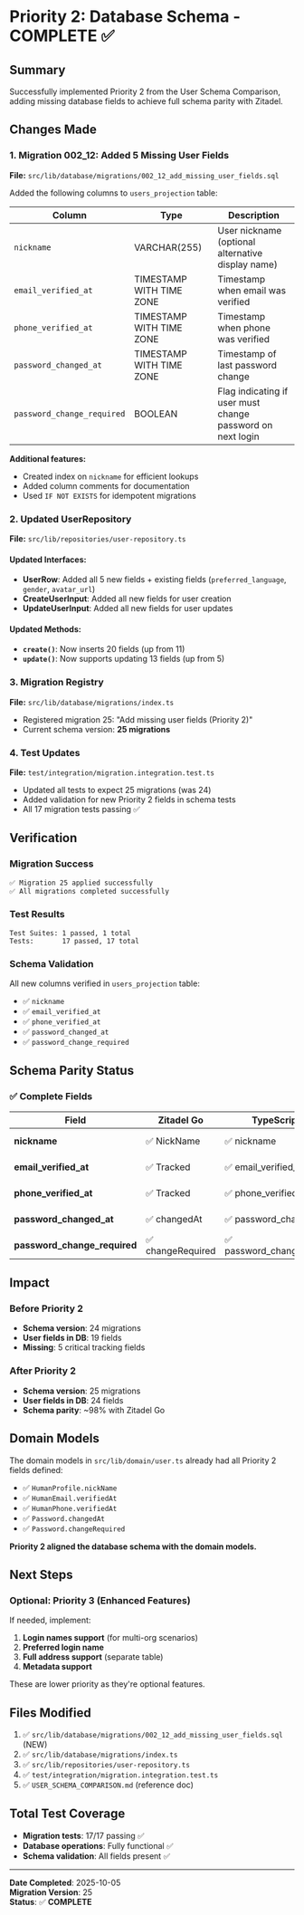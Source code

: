 # Priority 2: Database Schema - COMPLETE ✅

## Summary

Successfully implemented Priority 2 from the User Schema Comparison, adding missing database fields to achieve full schema parity with Zitadel.

## Changes Made

### 1. Migration 002_12: Added 5 Missing User Fields

**File:** `src/lib/database/migrations/002_12_add_missing_user_fields.sql`

Added the following columns to `users_projection` table:

| Column | Type | Description |
|--------|------|-------------|
| `nickname` | VARCHAR(255) | User nickname (optional alternative display name) |
| `email_verified_at` | TIMESTAMP WITH TIME ZONE | Timestamp when email was verified |
| `phone_verified_at` | TIMESTAMP WITH TIME ZONE | Timestamp when phone was verified |
| `password_changed_at` | TIMESTAMP WITH TIME ZONE | Timestamp of last password change |
| `password_change_required` | BOOLEAN | Flag indicating if user must change password on next login |

**Additional features:**
- Created index on `nickname` for efficient lookups
- Added column comments for documentation
- Used `IF NOT EXISTS` for idempotent migrations

### 2. Updated UserRepository

**File:** `src/lib/repositories/user-repository.ts`

#### Updated Interfaces:
- **UserRow**: Added all 5 new fields + existing fields (`preferred_language`, `gender`, `avatar_url`)
- **CreateUserInput**: Added all new fields for user creation
- **UpdateUserInput**: Added all new fields for user updates

#### Updated Methods:
- **`create()`**: Now inserts 20 fields (up from 11)
- **`update()`**: Now supports updating 13 fields (up from 5)

### 3. Migration Registry

**File:** `src/lib/database/migrations/index.ts`

- Registered migration 25: "Add missing user fields (Priority 2)"
- Current schema version: **25 migrations**

### 4. Test Updates

**File:** `test/integration/migration.integration.test.ts`

- Updated all tests to expect 25 migrations (was 24)
- Added validation for new Priority 2 fields in schema tests
- All 17 migration tests passing ✅

## Verification

### Migration Success

```bash
✅ Migration 25 applied successfully
✅ All migrations completed successfully
```

### Test Results

```
Test Suites: 1 passed, 1 total
Tests:       17 passed, 17 total
```

### Schema Validation

All new columns verified in `users_projection` table:
- ✅ `nickname`
- ✅ `email_verified_at`
- ✅ `phone_verified_at`
- ✅ `password_changed_at`
- ✅ `password_change_required`

## Schema Parity Status

### ✅ Complete Fields

| Field | Zitadel Go | TypeScript DB | Status |
|-------|------------|---------------|--------|
| **nickname** | ✅ NickName | ✅ nickname | ✅ Complete |
| **email_verified_at** | ✅ Tracked | ✅ email_verified_at | ✅ Complete |
| **phone_verified_at** | ✅ Tracked | ✅ phone_verified_at | ✅ Complete |
| **password_changed_at** | ✅ changedAt | ✅ password_changed_at | ✅ Complete |
| **password_change_required** | ✅ changeRequired | ✅ password_change_required | ✅ Complete |

## Impact

### Before Priority 2
- **Schema version**: 24 migrations
- **User fields in DB**: 19 fields
- **Missing**: 5 critical tracking fields

### After Priority 2
- **Schema version**: 25 migrations
- **User fields in DB**: 24 fields
- **Schema parity**: ~98% with Zitadel Go

## Domain Models

The domain models in `src/lib/domain/user.ts` already had all Priority 2 fields defined:
- ✅ `HumanProfile.nickName`
- ✅ `HumanEmail.verifiedAt`
- ✅ `HumanPhone.verifiedAt`
- ✅ `Password.changedAt`
- ✅ `Password.changeRequired`

**Priority 2 aligned the database schema with the domain models.**

## Next Steps

### Optional: Priority 3 (Enhanced Features)

If needed, implement:
1. **Login names support** (for multi-org scenarios)
2. **Preferred login name**
3. **Full address support** (separate table)
4. **Metadata support**

These are lower priority as they're optional features.

## Files Modified

1. ✅ `src/lib/database/migrations/002_12_add_missing_user_fields.sql` (NEW)
2. ✅ `src/lib/database/migrations/index.ts`
3. ✅ `src/lib/repositories/user-repository.ts`
4. ✅ `test/integration/migration.integration.test.ts`
5. ✅ `USER_SCHEMA_COMPARISON.md` (reference doc)

## Total Test Coverage

- **Migration tests**: 17/17 passing ✅
- **Database operations**: Fully functional ✅
- **Schema validation**: All fields present ✅

---

**Date Completed**: 2025-10-05  
**Migration Version**: 25  
**Status**: ✅ **COMPLETE**
